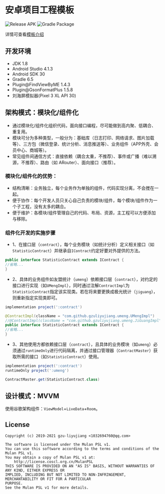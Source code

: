 # 安卓项目工程模板

![Release APK](https://github.com/gzu-liyujiang/AliyunGradleConfig/workflows/Release%20APK/badge.svg)
![Gradle Package](https://github.com/gzu-liyujiang/AliyunGradleConfig/workflows/Gradle%20Package/badge.svg)

详情可查看[模板介绍](https://gzu-liyujiang.github.io/AliyunGradleConfig)

## 开发环境

- JDK 1.8
- Android Studio 4.1.3
- Android SDK 30
- Gradle 6.5
- Plugin@FindViewByME 1.4.3
- Plugin@GsonFormatPlus 1.5.8
- 刘海屏模拟器(Pixel 3 XL API 30)

## 架构模式：模块化/组件化

- 通过模块化/组件化组织代码，面向接口编程，尽可能做到高内聚、低耦合、重复用。
- 模块可分为多种类型，一般分为：基础库（日志打印、网络请求、图片加载等）、三方包（微信登录、统计分析、消息推送等）、业务组件（APP外壳、会员中心、商城等）。
- 常见组件间通信方式：直接依赖（耦合太重，不推荐）、事件或广播（难以溯源，不推荐）、路由（如 ARouter）、面向接口（推荐）。

### 模块化/组件化的优势：

- 结构清晰：业务独立，每个业务作为单独的组件，代码实现分离，不会搅在一起。
- 便于协作：每个开发人员只关心自己负责的模块/组件，每个模块/组件作为一个子工程，没有太多的耦合。
- 便于维护：各模块/组件管理自己的代码、布局、资源，主工程可以方便添加与移除。

### 组件化开发的实施步骤

- 1、在接口层（`contract`），每个业务模块（如统计分析）定义相关接口（如`StatisticContract`）并继承自`IContract`约定好要对外提供的方法。

```java
public interface StatisticContract extends IContract {
//省略...
}
```

- 2、具体的业务组件如友盟统计（`umeng`）依赖接口层（`contract`），对约定的接口进行实现（如`UMengImpl`），同时通过注解`ContractImpl`为`StatisticContract`指定该实现类。若在将来要更换成极光统计（`jiguang`），则重新指定实现类即可。

```groovy
implementation project(':contract')
```
```java
@ContractImpl(className = "com.github.gzuliyujiang.umeng.UMengImpl")
//@ContractImpl(className = "com.github.gzuliyujiang.umeng.JiGuangImpl")
public interface StatisticContract extends IContract {
//省略...
}
```

- 3、其他使用方都依赖接口层（`contract`），且具体的业务模块（如`umeng`）必须通过`runtimeOnly`进行代码隔离，并通过接口管理器（`ContractMaster`）获取所需的接口（如`StatisticContract`）使用。

```groovy
implementation project(':contract')
runtimeOnly project(':umeng')
```
```groovy
ContractMaster.get(StatisticContract.class)
```

## 设计模式：MVVM

使用谷歌架构组件：`ViewModel`+`LiveData`+`Room`。

## License

```text
Copyright (c) 2019-2021 gzu-liyujiang <1032694760@qq.com>

The software is licensed under the Mulan PSL v1.
You can use this software according to the terms and conditions of the Mulan PSL v1.
You may obtain a copy of Mulan PSL v1 at:
    http://license.coscl.org.cn/MulanPSL
THIS SOFTWARE IS PROVIDED ON AN "AS IS" BASIS, WITHOUT WARRANTIES OF ANY KIND, EITHER EXPRESS OR
IMPLIED, INCLUDING BUT NOT LIMITED TO NON-INFRINGEMENT, MERCHANTABILITY OR FIT FOR A PARTICULAR
PURPOSE.
See the Mulan PSL v1 for more details.
```
